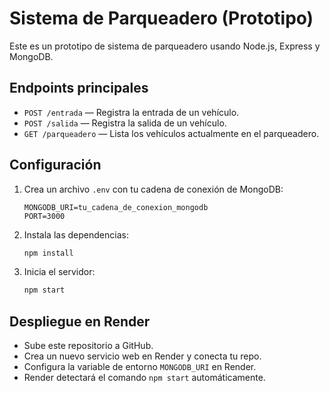 # Sistema de Parqueadero (Prototipo)

Este es un prototipo de sistema de parqueadero usando Node.js, Express y MongoDB.

## Endpoints principales
- `POST /entrada` — Registra la entrada de un vehículo.
- `POST /salida` — Registra la salida de un vehículo.
- `GET /parqueadero` — Lista los vehículos actualmente en el parqueadero.

## Configuración
1. Crea un archivo `.env` con tu cadena de conexión de MongoDB:
   
   ```env
   MONGODB_URI=tu_cadena_de_conexion_mongodb
   PORT=3000
   ```

2. Instala las dependencias:
   ```sh
   npm install
   ```

3. Inicia el servidor:
   ```sh
   npm start
   ```

## Despliegue en Render
- Sube este repositorio a GitHub.
- Crea un nuevo servicio web en Render y conecta tu repo.
- Configura la variable de entorno `MONGODB_URI` en Render.
- Render detectará el comando `npm start` automáticamente.
